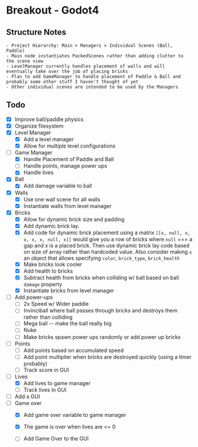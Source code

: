 # Breakout - Godot4

## Structure Notes
	- Project Hierarchy: Main > Managers > Individual Scenes (Ball, Paddle)
	- Main node instantiates PackedScenes rather than adding clutter to the scene view
	- LevelManager currently handles placement of walls and will eventually take over the job of placing bricks
	- Plan to add GameManager to handle placement of Paddle & Ball and probably some other stuff I haven't thought of yet
	- Other individual scenes are intended to be used by the Managers

## Todo
- [x] Improve ball/paddle physics
- [x] Organize filesystem
- [x] Level Manager
	- [x] Add a level manager
	- [x] Allow for multiple level configurations
- [ ] Game Manager
	- [x] Handle Placement of Paddle and Ball
	- [ ] Handle points, manage power ups
	- [x] Handle lives
- [x] Ball
	- [x] Add damage variable to ball
- [x] Walls
	- [x] Use one wall scene for all walls
	- [x] Instantiate walls from level manager
- [x] Bricks
	- [x] Allow for dynamic brick size and padding
	- [x] Add dynamic brick lay.
	- [x] Add code for dynamic brick placement using a matrix `[[x, null, x, x, x, x, null, x]]` would give you a row of bricks where `null` === a gap and x is a placed brick. Then use dynamic brick lay code based on size of array rather than hardcoded value. Also consider making `x` an object that allows specifying `color`, `brick_type`, `brick_health`
	- [x] Make bricks look cooler
	- [x] Add health to bricks
	- [x] Subtract health from bricks when colliding w/ ball based on ball `damage` property
	- [x] Instantiate bricks from level manager
- [ ] Add power-ups
	- [ ] 2x Speed w/ Wider paddle
	- [ ] Invinciball where ball passes through bricks and destroys them rather than colliding
	- [ ] Mega ball -- make the ball really big
	- [ ] Nuke 
	- [ ] Make bricks spawn power ups randomly or add power up bricks
- [ ] Points
	- [ ] Add points based on accumulated speed
	- [ ] Add point multiplier when bricks are destroyed quickly (using a timer probably)
	- [ ] Track score in GUI
- [ ] Lives
	- [x] Add lives to game manager
	- [ ] Track lives in GUI
- [ ] Add a GUI
- [ ] Game over
	- [x] Add game over variable to game manager
	- [x] The game is over when lives are <= 0
	- [ ] Add Game Over to the GUI

	

